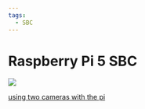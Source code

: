 ```yaml
---
tags:
  - SBC
---
```

# Raspberry Pi 5 SBC
![](https://www.youtube.com/watch?v=nBtOEmUqASQ)

[using two cameras with the pi](https://thepihut.com/blogs/raspberry-pi-tutorials/how-to-use-two-camera-modules-with-raspberry-pi-5)